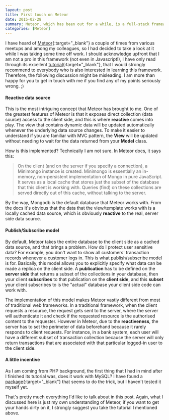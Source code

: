 ```yaml
---
layout: post
title: First touch on Meteor
date: 2015-02-28
summary: Meteor, which has been out for a while, is a full-stack framework to build web apps purely in Javascript, in this article I will be talking through some of its key concepts based on my own understanding.
categories: [Meteor]
---
```


I have heard of [Meteor](https://www.meteor.com/){:target="_blank"} a couple of times from various meetups and among my colleagues, so I had decided to take a look at it while I was taking some time off work. I should acknowledge upfront that I am not a pro in this framework (not even in Javascript!), I have only read through its excellent [tutorial](https://www.meteor.com/install){:target="_blank"}, that I would strongly recommend to everybody who is also interested in learning this framework. Therefore, the following discussion might be misleading. I am more than happy for you to get in touch with me if you find any of my points seriously wrong. ;)

#### Reactive data source
This is the most intriguing concept that Meteor has brought to me. One of the greatest features of Meteor is that it exposes direct collection (data source) access to the client side, and this is where **reactive** comes into play. The view that contains dynamic data will be updated automatically whenever the underlying data source changes. To make it easier to understand if you are familiar with MVC pattern, the **View** will be updated without needing to wait for the data returned from your **Model** class.

How is this implemented? Technically I am not sure. In Meteor docs, it says this:

> On the client (and on the server if you specify a connection), a Minimongo instance is created. Minimongo is essentially an in-memory, non-persistent implementation of Mongo in pure JavaScript. It serves as a local cache that stores just the subset of the database that this client is working with. Queries (find) on these collections are served directly out of this cache, without talking to the server.

By the way, Mongodb is the default database that Meteor works with. From the docs it's obvious that the data that the view/template works with is a locally cached data source, which is obviously **reactive** to the real, server side data source.

#### Publish/Subscribe model
By default, Meteor takes the entire database to the client side as a cached data source, and that brings a problem. How do I protect user sensitive data? For example, you don't want to show all customers' transaction records whenever a customer logs in. This is what publish/subscribe model is for. Basically, this model allows you to explicitly specify what data can be made a replica on the client side. A **publication** has to be defined on the **server side** that returns a subset of the collections in your database, then your client  **subscribes** to that publication on the **client side**, and this **subset** your client subscribes to is the "actual" database your client side code can work with.

The implementation of this model makes Meteor vastly different from most of traditional web frameworks. In a traditional framework, when the client requests a resource, the request gets sent to the server, where the server will authenticate it and check if the requested resource is the authorised content to the requester. However in Meteor, due to the **reactiveness**, the server has to set the perimeter of data beforehand because it rarely responds to client requests. For instance, in a bank system, each user will have a different subset of transaction collection because the server will only return transactions that are associated with that particular logged-in user to the client side.

#### A little incentive
As I am coming from PHP background, the first thing that I had in mind after I finished its tutorial was, does it work with MySQL? I have found a [package](https://github.com/drorm/meteor-sql){:target="_blank"} that seems to do the trick, but I haven't tested it myself yet.

That's pretty much everything I'd like to talk about in this post. Again, what I discussed here is just my own understanding of Meteor, if you want to get your hands dirty on it, I strongly suggest you take the tutorial I mentioned above.

